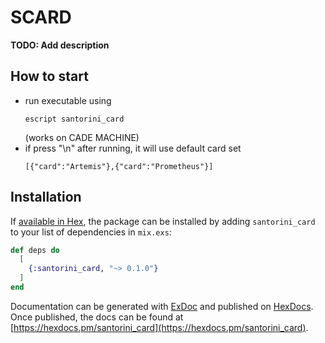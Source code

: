 # SCARD

**TODO: Add description**

## How to start
* run executable using 
  ```
  escript santorini_card
  ```
  (works on CADE MACHINE) 
* if press "\n" after running, it will use default card set
  ```
  [{"card":"Artemis"},{"card":"Prometheus"}] 
  ```

## Installation

If [available in Hex](https://hex.pm/docs/publish), the package can be installed
by adding `santorini_card` to your list of dependencies in `mix.exs`:

```elixir
def deps do
  [
    {:santorini_card, "~> 0.1.0"}
  ]
end
```

Documentation can be generated with [ExDoc](https://github.com/elixir-lang/ex_doc)
and published on [HexDocs](https://hexdocs.pm). Once published, the docs can
be found at [https://hexdocs.pm/santorini_card](https://hexdocs.pm/santorini_card).

